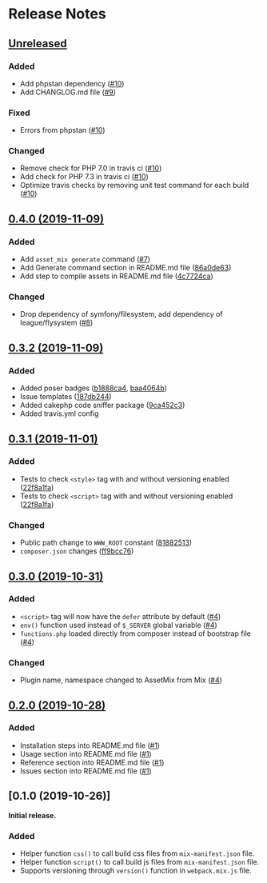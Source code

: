 # Release Notes

## [Unreleased](https://github.com/ishanvyas22/asset-mix/compare/0.4.0...master)

### Added
- Add phpstan dependency ([#10](https://github.com/ishanvyas22/asset-mix/pull/10))
- Add CHANGLOG.md file ([#9](https://github.com/ishanvyas22/asset-mix/issues/9))

### Fixed
- Errors from phpstan ([#10](https://github.com/ishanvyas22/asset-mix/pull/10))

### Changed
- Remove check for PHP 7.0 in travis ci ([#10](https://github.com/ishanvyas22/asset-mix/pull/10))
- Add check for PHP 7.3 in travis ci ([#10](https://github.com/ishanvyas22/asset-mix/pull/10))
- Optimize travis checks by removing unit test command for each build ([#10](https://github.com/ishanvyas22/asset-mix/pull/10))

## [0.4.0 (2019-11-09)](https://github.com/ishanvyas22/asset-mix/compare/0.3.2...0.4.0)

### Added
- Add `asset_mix generate` command ([#7](https://github.com/ishanvyas22/asset-mix/pull/7))
- Add Generate command section in README.md file ([86a0de63](https://github.com/ishanvyas22/asset-mix/commit/9ac452222d69a4ab684d43fcff5b85f286a0de63))
- Add step to compile assets in README.md file ([4c7724ca](https://github.com/ishanvyas22/asset-mix/commit/5e7b99aec6be46f4b27395bf37c480624c7724ca))

### Changed
- Drop dependency of symfony/filesystem, add dependency of league/flysystem ([#8](https://github.com/ishanvyas22/asset-mix/pull/8))

## [0.3.2 (2019-11-09)](https://github.com/ishanvyas22/asset-mix/compare/0.3.1...0.3.2)

### Added
- Added poser badges ([b1888ca4](https://github.com/ishanvyas22/asset-mix/commit/53e34fe1cd3a8909f64464679662da5bb1888ca4), [baa4064b](https://github.com/ishanvyas22/asset-mix/commit/6473779254872498f5355eea38966d7abaa4064b))
- Issue templates ([187db244](https://github.com/ishanvyas22/asset-mix/commit/60ef6d736c946e754785fab7253a2b93187db244))
- Added cakephp code sniffer package ([9ca452c3](https://github.com/ishanvyas22/asset-mix/commit/76340bbf5b6b3e5b3ff36b6f229984439ca452c3))
- Added travis.yml config

## [0.3.1 (2019-11-01)](https://github.com/ishanvyas22/asset-mix/compare/0.3.0...0.3.1)

### Added
- Tests to check `<style>` tag with and without versioning enabled ([22f8a1fa](https://github.com/ishanvyas22/asset-mix/pull/5/commits/191b57bd9bcfca791eea43ae9934268b22f8a1fa))
- Tests to check `<script>` tag with and without versioning enabled ([22f8a1fa](https://github.com/ishanvyas22/asset-mix/pull/5/commits/191b57bd9bcfca791eea43ae9934268b22f8a1fa))

### Changed
- Public path change to `WWW_ROOT` constant ([81882513](https://github.com/ishanvyas22/asset-mix/pull/5/commits/1a084d2dcbc311ce1d36a438d458dafe81882513))
- `composer.json` changes ([ff9bcc76](https://github.com/ishanvyas22/asset-mix/pull/5/commits/ed7ab236a8aa6ea0a9f87818f70d5858ff9bcc76))

## [0.3.0 (2019-10-31)](https://github.com/ishanvyas22/asset-mix/compare/0.2.0...0.3.0)

### Added
- `<script>` tag will now have the `defer` attribute by default ([#4](https://github.com/ishanvyas22/asset-mix/pull/4))
- `env()` function used instead of `$_SERVER` global variable ([#4](https://github.com/ishanvyas22/asset-mix/pull/4))
- `functions.php` loaded directly from composer instead of bootstrap file ([#4](https://github.com/ishanvyas22/asset-mix/pull/4))

### Changed
- Plugin name, namespace changed to AssetMix from Mix ([#4](https://github.com/ishanvyas22/asset-mix/pull/4))

## [0.2.0 (2019-10-28)](https://github.com/ishanvyas22/asset-mix/compare/0.1.0...0.2.0)

### Added
- Installation steps into README.md file ([#1](https://github.com/ishanvyas22/asset-mix/pull/1))
- Usage section into README.md file ([#1](https://github.com/ishanvyas22/asset-mix/pull/1))
- Reference section into README.md file ([#1](https://github.com/ishanvyas22/asset-mix/pull/1))
- Issues section into README.md file ([#1](https://github.com/ishanvyas22/asset-mix/pull/1))

## [0.1.0 (2019-10-26)]

**Initial release.**

### Added
- Helper function `css()` to call build css files from `mix-manifest.json` file.
- Helper function `script()` to call build js files from `mix-manifest.json` file.
- Supports versioning through `version()` function in `webpack.mix.js` file.
